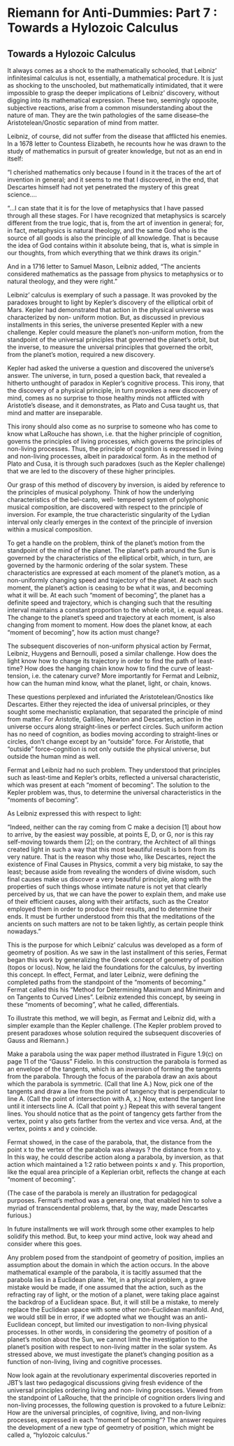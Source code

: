 # Riemann for Anti-Dummies: Part 7 : Towards a Hylozoic Calculus

## Towards a Hylozoic Calculus

It always comes as a shock to the mathematically schooled, that Leibniz’ infinitesimal calculus is not, essentially, a mathematical procedure. It is just as shocking to the unschooled, but mathematically intimidated, that it were impossible to grasp the deeper implications of Leibniz’ discovery, without digging into its mathematical expression. These two, seemingly opposite, subjective reactions, arise from a common misunderstanding about the nature of man. They are the twin pathologies of the same disease–the Aristotelean/Gnostic separation of mind from matter.

Leibniz, of course, did not suffer from the disease that afflicted his enemies. In a 1678 letter to Countess Elizabeth, he recounts how he was drawn to the study of mathematics in pursuit of greater knowledge, but not as an end in itself:

“I cherished mathematics only because I found in it the traces of the art of invention in general; and it seems to me that I discovered, in the end, that Descartes himself had not yet penetrated the mystery of this great science….

“…I can state that it is for the love of metaphysics that I have passed through all these stages. For I have recognized that metaphysics is scarcely different from the true logic, that is, from the art of invention in general; for, in fact, metaphysics is natural theology, and the same God who is the source of all goods is also the principle of all knowledge. That is because the idea of God contains within it absolute being, that is, what is simple in our thoughts, from which everything that we think draws its origin.”

And in a 1716 letter to Samuel Mason, Leibniz added, “The ancients considered mathematics as the passage from physics to metaphysics or to natural theology, and they were right.”

Leibniz’ calculus is exemplary of such a passage. It was provoked by the paradoxes brought to light by Kepler’s discovery of the elliptical orbit of Mars. Kepler had demonstrated that action in the physical universe was characterized by non- uniform motion. But, as discussed in previous installments in this series, the universe presented Kepler with a new challenge. Kepler could measure the planet’s non-uniform motion, from the standpoint of the universal principles that governed the planet’s orbit, but the inverse, to measure the universal principles that governed the orbit, from the planet’s motion, required a new discovery.

Kepler had asked the universe a question and discovered the universe’s answer. The universe, in turn, posed a question back, that revealed a hitherto unthought of paradox in Kepler’s cognitive process. This irony, that the discovery of a physical principle, in turn provokes a new discovery of mind, comes as no surprise to those healthy minds not afflicted with Aristotle’s disease, and it demonstrates, as Plato and Cusa taught us, that mind and matter are inseparable.

This irony should also come as no surprise to someone who has come to know what LaRouche has shown, i.e. that the higher principle of cognition, governs the principles of living processes, which governs the principles of non-living processes. Thus, the principle of cognition is expressed in living and non-living processes, albeit in paradoxical form. As in the method of Plato and Cusa, it is through such paradoxes (such as the Kepler challenge) that we are led to the discovery of these higher principles.

Our grasp of this method of discovery by inversion, is aided by reference to the principles of musical polyphony. Think of how the underlying characteristics of the bel-canto, well- tempered system of polyphonic musical composition, are discovered with respect to the principle of inversion. For example, the true characteristic singularity of the Lydian interval only clearly emerges in the context of the principle of inversion within a musical composition.

To get a handle on the problem, think of the planet’s motion from the standpoint of the mind of the planet. The planet’s path around the Sun is governed by the characteristics of the elliptical orbit, which, in turn, are governed by the harmonic ordering of the solar system. These characteristics are expressed at each moment of the planet’s motion, as a non-uniformly changing speed and trajectory of the planet. At each such moment, the planet’s action is ceasing to be what it was, and becoming what it will be. At each such “moment of becoming”, the planet has a definite speed and trajectory, which is changing such that the resulting interval maintains a constant proportion to the whole orbit, i.e. equal areas. The change to the planet’s speed and trajectory at each moment, is also changing from moment to moment. How does the planet know, at each “moment of becoming”, how its action must change?

The subsequent discoveries of non-uniform physical action by Fermat, Leibniz, Huygens and Bernoulli, posed a similar challenge. How does the light know how to change its trajectory in order to find the path of least-time? How does the hanging chain know how to find the curve of least-tension, i.e. the catenary curve? More importantly for Fermat and Leibniz, how can the human mind know, what the planet, light, or chain, knows.

These questions perplexed and infuriated the Aristotelean/Gnostics like Descartes. Either they rejected the idea of universal principles, or they sought some mechanistic explanation, that separated the principle of mind from matter. For Aristotle, Gallileo, Newton and Descartes, action in the universe occurs along straight-lines or perfect circles. Such uniform action has no need of cognition, as bodies moving according to straight-lines or circles, don’t change except by an “outside” force. For Aristotle, that “outside” force–cognition is not only outside the physical universe, but outside the human mind as well.

Fermat and Leibniz had no such problem. They understood that principles such as least-time and Kepler’s orbits, reflected a universal characteristic, which was present at each “moment of becoming”. The solution to the Kepler problem was, thus, to determine the universal characteristics in the “moments of becoming”.

As Leibniz expressed this with respect to light:

“Indeed, neither can the ray coming from C make a decision [1] about how to arrive, by the easiest way possible, at points E, D, or G, nor is this ray self-moving towards them [2]; on the contrary, the Architect of all things created light in such a way that this most beautiful result is born from its very nature. That is the reason why those who, like Descartes, reject the existence of Final Causes in Physics, commit a very big mistake, to say the least; because aside from revealing the wonders of divine wisdom, such final causes make us discover a very beautiful principle, along with the properties of such things whose intimate nature is not yet that clearly perceived by us, that we can have the power to explain them, and make use of their efficient causes, along with their artifacts, such as the Creator employed them in order to produce their results, and to determine their ends. It must be further understood from this that the meditations of the ancients on such matters are not to be taken lightly, as certain people think nowadays.”

This is the purpose for which Leibniz’ calculus was developed as a form of geometry of position. As we saw in the last installment of this series, Fermat began this work by generalizing the Greek concept of geometry of position (topos or locus). Now, he laid the foundations for the calculus, by inverting this concept. In effect, Fermat, and later Leibniz, were defining the completed paths from the standpoint of the “moments of becoming.” Fermat called this his “Method for Determining Maximum and Minimum and on Tangents to Curved Lines”. Leibniz extended this concept, by seeing in these “moments of becoming”, what he called, differentials.

To illustrate this method, we will begin, as Fermat and Leibniz did, with a simpler example than the Kepler challenge. (The Kepler problem proved to present paradoxes whose solution required the subsequent discoveries of Gauss and Riemann.)

Make a parabola using the wax paper method illustrated in Figure 1.9(c) on page 11 of the “Gauss” Fidelio. In this construction the parabola is formed as an envelope of the tangents, which is an inversion of forming the tangents from the parabola. Through the focus of the parabola draw an axis about which the parabola is symmetric. (Call that line A.) Now, pick one of the tangents and draw a line from the point of tangency that is perpendicular to line A. (Call the point of intersection with A, x.) Now, extend the tangent line until it intersects line A. (Call that point y.) Repeat this with several tangent lines. You should notice that as the point of tangency gets farther from the vertex, point y also gets farther from the vertex and vice versa. And, at the vertex, points x and y coincide.

Fermat showed, in the case of the parabola, that, the distance from the point x to the vertex of the parabola was always ? the distance from x to y. In this way, he could describe action along a parabola, by inversion, as that action which maintained a 1:2 ratio between points x and y. This proportion, like the equal area principle of a Keplerian orbit, reflects the change at each “moment of becoming”.

(The case of the parabola is merely an illustration for pedagogical purposes. Fermat’s method was a general one, that enabled him to solve a myriad of transcendental problems, that, by the way, made Descartes furious.)

In future installments we will work through some other examples to help solidify this method. But, to keep your mind active, look way ahead and consider where this goes.

Any problem posed from the standpoint of geometry of position, implies an assumption about the domain in which the action occurs. In the above mathematical example of the parabola, it is tacitly assumed that the parabola lies in a Euclidean plane. Yet, in a physical problem, a grave mistake would be made, if one assumed that the action, such as the refracting ray of light, or the motion of a planet, were taking place against the backdrop of a Euclidean space. But, it will still be a mistake, to merely replace the Euclidean space with some other non-Euclidean manifold. And, we would still be in error, if we adopted what we thought was an anti-Euclidean concept, but limited our investigation to non-living physical processes. In other words, in considering the geometry of position of a planet’s motion about the Sun, we cannot limit the investigation to the planet’s position with respect to non-living matter in the solar system. As stressed above, we must investigate the planet’s changing position as a function of non-living, living and cognitive processes.

Now look again at the revolutionary experimental discoveries reported in JBT’s last two pedagogical discussions giving fresh evidence of the universal principles ordering living and non- living processes. Viewed from the standpoint of LaRouche, that the principle of cognition orders living and non-living processes, the following question is provoked to a future Leibniz: How are the universal principles, of cognitive, living, and non-living processes, expressed in each “moment of becoming”? The answer requires the development of a new type of geometry of position, which might be called a, “hylozoic calculus.”